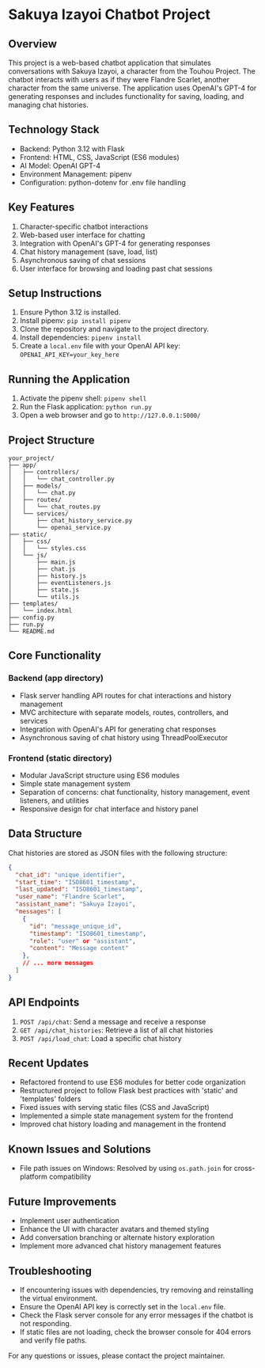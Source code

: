 # Sakuya Izayoi Chatbot Project

## Overview

This project is a web-based chatbot application that simulates conversations with Sakuya Izayoi, a character from the Touhou Project. The chatbot interacts with users as if they were Flandre Scarlet, another character from the same universe. The application uses OpenAI's GPT-4 for generating responses and includes functionality for saving, loading, and managing chat histories.

## Technology Stack

- Backend: Python 3.12 with Flask
- Frontend: HTML, CSS, JavaScript (ES6 modules)
- AI Model: OpenAI GPT-4
- Environment Management: pipenv
- Configuration: python-dotenv for .env file handling

## Key Features

1. Character-specific chatbot interactions
2. Web-based user interface for chatting
3. Integration with OpenAI's GPT-4 for generating responses
4. Chat history management (save, load, list)
5. Asynchronous saving of chat sessions
6. User interface for browsing and loading past chat sessions

## Setup Instructions

1. Ensure Python 3.12 is installed.
2. Install pipenv: `pip install pipenv`
3. Clone the repository and navigate to the project directory.
4. Install dependencies: `pipenv install`
5. Create a `local.env` file with your OpenAI API key: `OPENAI_API_KEY=your_key_here`

## Running the Application

1. Activate the pipenv shell: `pipenv shell`
2. Run the Flask application: `python run.py`
3. Open a web browser and go to `http://127.0.0.1:5000/`

## Project Structure

```
your_project/
├── app/
│   ├── controllers/
│   │   └── chat_controller.py
│   ├── models/
│   │   └── chat.py
│   ├── routes/
│   │   └── chat_routes.py
│   └── services/
│       ├── chat_history_service.py
│       └── openai_service.py
├── static/
│   ├── css/
│   │   └── styles.css
│   └── js/
│       ├── main.js
│       ├── chat.js
│       ├── history.js
│       ├── eventListeners.js
│       ├── state.js
│       └── utils.js
├── templates/
│   └── index.html
├── config.py
├── run.py
└── README.md
```

## Core Functionality

### Backend (app directory)

- Flask server handling API routes for chat interactions and history management
- MVC architecture with separate models, routes, controllers, and services
- Integration with OpenAI's API for generating chat responses
- Asynchronous saving of chat history using ThreadPoolExecutor

### Frontend (static directory)

- Modular JavaScript structure using ES6 modules
- Simple state management system
- Separation of concerns: chat functionality, history management, event listeners, and utilities
- Responsive design for chat interface and history panel

## Data Structure

Chat histories are stored as JSON files with the following structure:

```json
{
  "chat_id": "unique_identifier",
  "start_time": "ISO8601_timestamp",
  "last_updated": "ISO8601_timestamp",
  "user_name": "Flandre Scarlet",
  "assistant_name": "Sakuya Izayoi",
  "messages": [
    {
      "id": "message_unique_id",
      "timestamp": "ISO8601_timestamp",
      "role": "user" or "assistant",
      "content": "Message content"
    },
    // ... more messages
  ]
}
```

## API Endpoints

1. `POST /api/chat`: Send a message and receive a response
2. `GET /api/chat_histories`: Retrieve a list of all chat histories
3. `POST /api/load_chat`: Load a specific chat history

## Recent Updates

- Refactored frontend to use ES6 modules for better code organization
- Restructured project to follow Flask best practices with 'static' and 'templates' folders
- Fixed issues with serving static files (CSS and JavaScript)
- Implemented a simple state management system for the frontend
- Improved chat history loading and management in the frontend

## Known Issues and Solutions

- File path issues on Windows: Resolved by using `os.path.join` for cross-platform compatibility

## Future Improvements

- Implement user authentication
- Enhance the UI with character avatars and themed styling
- Add conversation branching or alternate history exploration
- Implement more advanced chat history management features

## Troubleshooting

- If encountering issues with dependencies, try removing and reinstalling the virtual environment.
- Ensure the OpenAI API key is correctly set in the `local.env` file.
- Check the Flask server console for any error messages if the chatbot is not responding.
- If static files are not loading, check the browser console for 404 errors and verify file paths.

For any questions or issues, please contact the project maintainer.